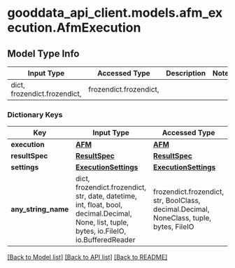 # gooddata_api_client.models.afm_execution.AfmExecution

## Model Type Info
Input Type | Accessed Type | Description | Notes
------------ | ------------- | ------------- | -------------
dict, frozendict.frozendict,  | frozendict.frozendict,  |  | 

### Dictionary Keys
Key | Input Type | Accessed Type | Description | Notes
------------ | ------------- | ------------- | ------------- | -------------
**execution** | [**AFM**](AFM.md) | [**AFM**](AFM.md) |  | 
**resultSpec** | [**ResultSpec**](ResultSpec.md) | [**ResultSpec**](ResultSpec.md) |  | 
**settings** | [**ExecutionSettings**](ExecutionSettings.md) | [**ExecutionSettings**](ExecutionSettings.md) |  | [optional] 
**any_string_name** | dict, frozendict.frozendict, str, date, datetime, int, float, bool, decimal.Decimal, None, list, tuple, bytes, io.FileIO, io.BufferedReader | frozendict.frozendict, str, BoolClass, decimal.Decimal, NoneClass, tuple, bytes, FileIO | any string name can be used but the value must be the correct type | [optional]

[[Back to Model list]](../../README.md#documentation-for-models) [[Back to API list]](../../README.md#documentation-for-api-endpoints) [[Back to README]](../../README.md)
